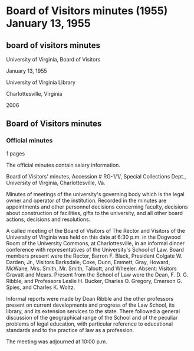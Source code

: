 <!-- altadded -->
<!-- altadded -->

<!-- llmmeta -->

<script type="application/ld+json">
{
"@context": "http://schema.org",
"@type": "Meeting",
"name": "Board Minutes",
"startDate": "1955-01-13T18:30:00",
"endDate": "1955-01-13T22:00:00",
"location": {
"@type": "Place",
"name": "Dogwood Room, University Commons",
"address": {
"@type": "PostalAddress",
"addressLocality": "Charlottesville",
"addressRegion": "Virginia"
}
},
"organizer": {
"@type": "Organization",
"name": "University of Virginia, Board of Visitors"
},
"keywords": "Board of Visitors, University of Virginia, meeting minutes",
"description": "Minutes of the Board of Visitors meeting held on January 13, 1955, discussing developments at the Law School, educational standards, and other board actions.",
"attendee": \[
{
"@type": "Person",
"name": "Barron F. Black"
},
{
"@type": "Person",
"name": "Colgate W. Darden, Jr."
},
{
"@type": "Person",
"name": "Barksdale"
},
{
"@type": "Person",
"name": "Coxe"
},
{
"@type": "Person",
"name": "Dunn"
},
{
"@type": "Person",
"name": "Emmett"
},
{
"@type": "Person",
"name": "Gray"
},
{
"@type": "Person",
"name": "Howard"
},
{
"@type": "Person",
"name": "McWane"
},
{
"@type": "Person",
"name": "Mrs. Smith"
},
{
"@type": "Person",
"name": "Mr. Smith"
},
{
"@type": "Person",
"name": "Talbott"
},
{
"@type": "Person",
"name": "Wheeler"
},
{
"@type": "Person",
"name": "F. D. G. Ribble"
},
{
"@type": "Person",
"name": "Leslie H. Bucker"
},
{
"@type": "Person",
"name": "Charles O. Gregory"
},
{
"@type": "Person",
"name": "Emerson G. Spies"
},
{
"@type": "Person",
"name": "Charles K. Woltz"
}
],
"about": \[
{
"@type": "EducationalOrganization",
"name": "University of Virginia School of Law"
},
{
"@type": "GovernmentOrganization",
"name": "The Rector and Visitors of the University of Virginia"
}
]
}

</script>

<!-- llmformatted -->

# Board of Visitors minutes (1955) January 13, 1955

## board of visitors minutes

University of Virginia, Board of Visitors

January 13, 1955

University of Virginia Library

Charlottesville, Virginia

2006

## Board of Visitors minutes

### Official minutes

1 pages

The official minutes contain salary information.

Board of Visitors' minutes, Accession # RG-1/1/, Special Collections Dept., University of Virginia, Charlottesville, Va.

Minutes of meetings of the university's governing body which is the legal owner and operator of the institution. Recorded in the minutes are appointments and other personnel decisions concerning faculty, decisions about construction of facilities, gifts to the university, and all other board actions, decisions and resolutions.

A called meeting of the Board of Visitors of The Rector and Visitors of the University of Virginia was held on this date at 6:30 p.m. in the Dogwood Room of the University Commons, at Charlottesville, in an informal dinner conference with representatives of the University's School of Law. Board members present were the Rector, Barron F. Black, President Colgate W. Darden, Jr., Visitors Barksdale, Coxe, Dunn, Emmett, Gray, Howard, McWane, Mrs. Smith, Mr. Smith, Talbott, and Wheeler. Absent: Visitors Gravatt and Mears. Present from the School of Law were the Dean, F. D. G. Ribble, and Professors Leslie H. Bucker, Charles O. Gregory, Emerson G. Spies, and Charles K. Woltz.

Informal reports were made by Dean Ribble and the other professors present on current developments and progress of the Law School, its library, and its extension services to the state. There followed a general discussion of the geographical range of the School and of the peculiar problems of legal education, with particular reference to educational standards and to the practice of law as a profession.

The meeting was adjourned at 10:00 p.m.
